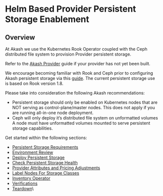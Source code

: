 # Helm Based Provider Persistent Storage Enablement



## **Overview**

At Akash we use the Kubernetes Rook Operator coupled with the Ceph distributed file system to provision Provider persistent storage.

Refer to the [ Akash Provider](../akash-cloud-provider-build-with-helm-charts/) guide if your provider has not yet been built.

We encourage becoming familiar with Rook and Ceph prior to configuring Akash persistent storage via this [guide](https://rook.github.io/docs/rook/v1.8/).  The current persistent storage use is based on Rook version 1.8.

Please take into consideration the following Akash recommendations:

* Persistent storage should only be enabled on Kubernetes nodes that are NOT serving as control-plane/master nodes.  This does not apply if you are running all-in-one node deployment.
* Ceph will only deploy it’s distributed file system on unformatted volumes  A node must have unformatted volumes mounted to serve persistent storage capabilities.

Get started within the following sections:



* [Persistent Storage Requirements](persistent-storage-requirements.md)
* [Environment Review](environment-review.md)
* [Deploy Persistent Storage](deploy-persistent-storage.md)
* [Check Persistent Storage Health](check-persistent-storage-health.md)
* [Provider Attributes and Pricing Adjustments](provider-attributes-and-pricing-adjustments.md)
* [Label Nodes For Storage Classes](label-nodes-for-storage-classes.md)
* [Inventory Operator](inventory-operator.md)
* [Verifications](broken-reference)
* [Teardown](teardown.md)\


\
 <a href="#ensure-unformatted-drives" id="ensure-unformatted-drives"></a>
-------------------------------------------------------------------------

